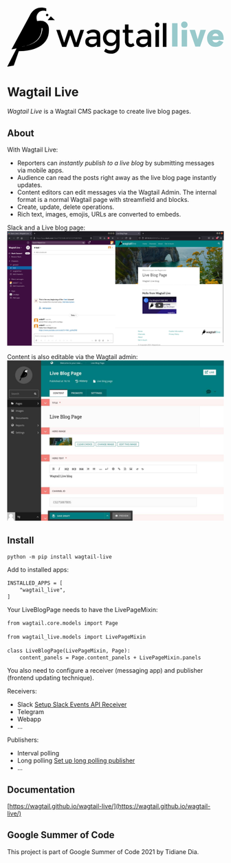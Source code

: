<p style="text-align: center;">
<svg xmlns="http://www.w3.org/2000/svg" fill="none" viewBox="0 0 213 58">
  <g fill="#007C7F" opacity=".4">
    <path d="M162.159 38.28h5.326V15.284h-5.326V38.28zM174.243 19.994c1.818 0 3.183-1.397 3.183-3.183 0-1.787-1.365-3.183-3.183-3.183-1.819 0-3.184 1.396-3.184 3.183 0 1.786 1.365 3.183 3.184 3.183zm-2.664 18.286h5.327V21.91h-5.327v16.37zM185.026 38.28h4.677l5.684-16.37h-5.327l-2.696 9.16-2.696-9.16h-5.326l5.684 16.37zM212.858 29.77c0-3.443-1.851-8.12-8.023-8.12-5.911 0-8.25 4.58-8.25 8.445s2.339 8.445 8.25 8.445c3.963 0 6.399-1.787 7.763-4.775l-4.222-1.494c-.877 1.462-1.852 1.949-3.313 1.949-1.429 0-2.761-.715-3.248-2.501h11.043V29.77zm-10.978-1.754c.519-1.754 1.689-2.5 2.955-2.5 1.819 0 2.826 1.104 2.989 2.5h-5.944z"/>
  </g>
  <path fill="#000" d="M58.068 38.56h-4.024l-5.76-16.73h3.611l4.115 12.64 4.115-12.64h3.612l4.115 12.64 4.115-12.64h3.612l-5.623 16.73h-4.024L62 27.115l-3.932 11.443zM91.491 38.56h-3.2v-2.253c-1.372 1.655-3.201 2.482-5.533 2.482-1.737 0-3.155-.505-4.298-1.47-1.143-.966-1.692-2.298-1.692-3.953 0-1.654.595-2.895 1.83-3.677 1.188-.827 2.834-1.24 4.892-1.24h4.526v-.644c0-2.206-1.234-3.355-3.704-3.355-1.554 0-3.154.552-4.8 1.7l-1.555-2.205c2.012-1.609 4.298-2.436 6.904-2.436 1.966 0 3.567.505 4.801 1.47 1.235 1.012 1.875 2.574 1.875 4.688V38.56h-.046zm-3.52-6.251v-1.425h-3.933c-2.514 0-3.795.782-3.795 2.39 0 .827.32 1.425.96 1.884.64.414 1.51.644 2.607.644 1.097 0 2.103-.322 2.926-.965.823-.598 1.234-1.425 1.234-2.528zM110.512 21.83V36.4c0 2.94-.778 5.193-2.378 6.663-1.6 1.471-3.658 2.206-6.127 2.206-2.514 0-4.755-.78-6.767-2.343l1.646-2.666c1.646 1.24 3.247 1.838 4.938 1.838 1.646 0 2.972-.413 3.932-1.287.961-.873 1.464-2.252 1.464-4.136v-2.16a5.805 5.805 0 01-2.241 2.344c-.96.597-2.057.873-3.246.873-2.195 0-4.024-.781-5.441-2.344-1.418-1.562-2.15-3.493-2.15-5.79 0-2.299.733-4.229 2.15-5.791 1.417-1.563 3.246-2.344 5.441-2.344s3.978.919 5.349 2.757v-2.482h3.43v.092zm-12.986 7.722c0 1.378.412 2.573 1.28 3.538.824 1.011 1.967 1.471 3.43 1.471 1.417 0 2.606-.46 3.475-1.425.869-.965 1.326-2.16 1.326-3.585 0-1.424-.457-2.665-1.326-3.63-.915-1.011-2.058-1.47-3.475-1.47-1.418 0-2.56.505-3.384 1.562-.914.965-1.326 2.16-1.326 3.538zM119.29 24.634v8.502c0 .782.229 1.425.64 1.885.412.46 1.006.689 1.738.689s1.463-.368 2.149-1.103l1.417 2.482c-1.234 1.103-2.606 1.654-4.069 1.654-1.509 0-2.743-.505-3.795-1.562s-1.6-2.436-1.6-4.183v-8.364h-2.103v-2.85h2.103v-5.193h3.52v5.24h4.39v2.849h-4.39v-.046zM141.512 38.56h-3.201v-2.253c-1.372 1.655-3.201 2.482-5.533 2.482-1.737 0-3.154-.505-4.297-1.47-1.144-.966-1.692-2.298-1.692-3.953 0-1.654.594-2.895 1.829-3.677 1.189-.827 2.835-1.24 4.892-1.24h4.527v-.644c0-2.206-1.235-3.355-3.704-3.355-1.555 0-3.155.552-4.801 1.7l-1.554-2.205c2.011-1.609 4.298-2.436 6.904-2.436 1.966 0 3.566.505 4.801 1.47 1.234 1.012 1.874 2.574 1.874 4.688V38.56h-.045zm-3.521-6.251v-1.425h-3.932c-2.515 0-3.795.782-3.795 2.39 0 .827.32 1.425.96 1.884.64.414 1.509.644 2.606.644s2.103-.322 2.926-.965c.823-.598 1.235-1.425 1.235-2.528zM145.992 18.475c-.457-.46-.64-.965-.64-1.562 0-.598.229-1.15.64-1.563.458-.46.96-.643 1.555-.643.594 0 1.143.23 1.554.643.458.46.641.965.641 1.563a2.193 2.193 0 01-2.195 2.206c-.595.046-1.097-.184-1.555-.644zm3.292 20.084h-3.52V21.83h3.52v16.73zM156.6 38.56h-3.521V15.211h3.521V38.56z"/>
  <path fill="#fff" d="M38.407.873v2.62s-4.664-1.747-7.681 1.425c-2.195 2.298-2.378 4.871-1.372 8.318 9.876 0 11.43 5.561 11.43 5.561L39.78 12.41l3.109-3.815c0-4.504-3.704-7.491-4.481-7.72z"/>
  <path fill="#000" d="M39.276 8.502c.656 0 1.188-.535 1.188-1.195s-.532-1.194-1.188-1.194c-.657 0-1.19.535-1.19 1.194 0 .66.533 1.195 1.19 1.195zM46.82 12.409l-3.932-3.815-3.11 3.815h7.042z"/>
  <path fill="#000" d="M40.785 18.797s-1.51-7.629-11.385-5.56c-1.006-3.448-.823-5.976 1.371-8.32 2.972-3.17 7.636-1.424 7.636-1.424V.873C36.761.138 35.207 0 33.469 0c-6.356 0-9.876 4.78-11.385 7.997L4.206 41.04l5.03-.965L0 58l6.447-1.149 4.938-14.11c13.991 0 31.914-5.055 29.4-23.944z"/>
  <path fill="#fff" d="M13.717 38.651s.457-.092 1.28-.275c.823-.184 1.966-.46 3.338-.828a29.2 29.2 0 002.194-.69c.778-.275 1.6-.55 2.378-.918.823-.322 1.646-.736 2.47-1.195a15.9 15.9 0 002.33-1.563c.184-.138.367-.276.55-.46l.548-.459c.32-.322.686-.643 1.006-1.011.32-.322.595-.69.869-1.057l.411-.552.183-.275.183-.276c.092-.184.229-.368.32-.552.092-.183.183-.367.32-.551l.137-.276.138-.276c.091-.183.182-.367.228-.551l.412-1.103c.091-.368.228-.736.32-1.057.091-.322.137-.69.228-.965.046-.322.092-.598.138-.92.045-.275.091-.551.091-.78.046-.23.046-.46.091-.69.046-.827.046-1.287.046-1.287l.732.046s-.046.506-.092 1.333c-.045.23-.045.46-.091.69-.046.275-.046.55-.137.826-.046.276-.138.598-.183.92-.092.321-.183.643-.275 1.01-.091.368-.228.69-.365 1.104-.138.367-.275.735-.458 1.149l-.274.551-.137.276-.137.276c-.092.183-.229.367-.32.597-.137.184-.229.368-.366.552-.046.091-.137.183-.183.275l-.183.276-.411.552c-.32.367-.595.735-.96 1.057-.32.367-.686.643-1.052 1.01l-.549.46c-.183.138-.366.276-.594.414-.777.552-1.6 1.057-2.423 1.517-.823.413-1.692.827-2.515 1.149-.823.321-1.646.597-2.424.827-.777.23-1.508.46-2.24.597-1.372.322-2.56.598-3.383.736-.732.275-1.19.367-1.19.367z"/>
</svg>
</p>

# Wagtail Live

_Wagtail Live_ is a Wagtail CMS package to create live blog pages. 

## About

With Wagtail Live:
- Reporters can _instantly publish to a live blog_ by submitting messages via mobile apps.
- Audience can read the posts right away as the live blog page instantly updates. 
- Content editors can edit messages via the Wagtail Admin. The internal format is a normal Wagtail page with streamfield and blocks.
- Create, update, delete operations. 
- Rich text, images, emojis, URLs are converted to embeds.

Slack and a Live blog page:
![Wagtail Live: Slack and live blog page](docs/images/slack-and-live-blog-page.jpg)

Content is also editable via the Wagtail admin:
![Wagtail Live: Page edit view](docs/images/wagtail-admin.jpg)

## Install

    python -m pip install wagtail-live

Add to installed apps:

    INSTALLED_APPS = [
        "wagtail_live",
    ]

Your LiveBlogPage needs to have the LivePageMixin: 

    from wagtail.core.models import Page

    from wagtail_live.models import LivePageMixin

    class LiveBlogPage(LivePageMixin, Page):
        content_panels = Page.content_panels + LivePageMixin.panels

You also need to configure a receiver (messaging app) and publisher (frontend updating technique).

Receivers:

- Slack [Setup Slack Events API Receiver](docs/getting_started/setup_slack.md)
- Telegram
- Webapp
- ...

Publishers:

- Interval polling
- Long polling [Set up long polling publisher](docs/getting_started/setup_long_polling.md)
- ...

## Documentation

[https://wagtail.github.io/wagtail-live/](https://wagtail.github.io/wagtail-live/)

## Google Summer of Code

This project is part of Google Summer of Code 2021 by Tidiane Dia.
